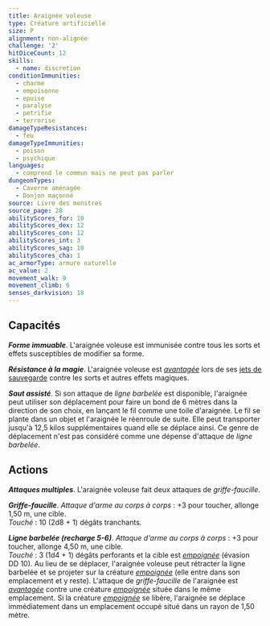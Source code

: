 ```yaml
---
title: Araignée voleuse
type: Créature artificielle
size: P
alignment: non-alignée
challenge: '2'
hitDiceCount: 12
skills:
  - name: discretion
conditionImmunities:
  - charme
  - empoisonne
  - epuise
  - paralyse
  - petrifie
  - terrorise
damageTypeResistances:
  - feu
damageTypeImmunities:
  - poison
  - psychique
languages:
  - comprend le commun mais ne peut pas parler
dungeonTypes:
  - Caverne aménagée
  - Donjon maçonné
source: Livre des monstres
source_page: 28
abilityScores_for: 10
abilityScores_dex: 12
abilityScores_con: 12
abilityScores_int: 3
abilityScores_sag: 10
abilityScores_cha: 1
ac_armorType: armure naturelle
ac_value: 2
movement_walk: 9
movement_climb: 6
senses_darkvision: 18
---
```

## Capacités
_**Forme immuable**_. L'araignée voleuse est immunisée contre tous les sorts et effets susceptibles de modifier sa forme.

_**Résistance à la magie**_. L'araignée voleuse est [_avantagée_](/utiliser-les-caracteristiques/#avantage-et-desavantage) lors de ses [jets de sauvegarde](/utiliser-les-caracteristiques/#jets-de-sauvegarde) contre les sorts et autres effets magiques.

_**Saut assisté**_. Si son attaque de _ligne barbelée_ est disponible, l'araignée peut utiliser son déplacement pour faire un bond de 6 mètres dans la direction de son choix, en lançant le fil comme une toile d'araignée. Le fil se plante dans un objet et l'araignée le réenroule de suite. Elle peut transporter jusqu'à 12,5 kilos supplémentaires quand elle se déplace ainsi. Ce genre de déplacement n'est pas considéré comme une dépense d'attaque de _ligne barbelée_.

## Actions
_**Attaques multiples**_. L'araignée voleuse fait deux attaques de _griffe-faucille_.

_**Griffe-faucille**_. _Attaque d'arme au corps à corps_ : +3 pour toucher, allonge 1,50 m, une cible.  
_Touché_ : 10 (2d8 + 1) dégâts tranchants.

_**Ligne barbelée (recharge 5-6)**_. _Attaque d'arme au corps à corps_ : +3 pour toucher, allonge 4,50 m, une cible.  
_Touché_ : 3 (1d4 + 1) dégâts perforants et la cible est [_empoignée_](/gerer-la-sante-du-personnage/#empoigne) (évasion DD 10). Au lieu de se déplacer, l'araignée voleuse peut rétracter la ligne barbelée et se projeter sur la créature [_empoignée_](/gerer-la-sante-du-personnage/#empoigne) (elle entre dans son emplacement et y reste). L'attaque de _griffe-faucille_ de l'araignée est [_avantagée_](/utiliser-les-caracteristiques/#avantage-et-desavantage) contre une créature [_empoignée_](/gerer-la-sante-du-personnage/#empoigne) située dans le même emplacement. Si la créature [_empoignée_](/gerer-la-sante-du-personnage/#empoigne) se libère, l'araignée se déplace immédiatement dans un emplacement occupé situé dans un rayon de 1,50 mètre.
